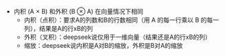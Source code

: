 - 内积 (A × B) 和外积 (B ⊗ A) 在向量情况下相同
    - 内积（点积）：要求A的列数和B的行数相同（用 A 的每一行乘以 B 的每一列），结果是A的行xB的列
    - 外积（叉积）：deepseek说仅用于一维向量（结果还是A的行xB的列）
    - 缩放：deepseek说内积是A对B的缩放，外积是B对A的缩放
